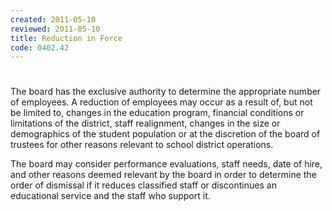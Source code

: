 ```yaml
---
created: 2011-05-10
reviewed: 2011-05-10
title: Reduction in Force
code: 0402.42
---
```


#  

The board has the exclusive authority to determine the appropriate number of employees. A reduction of employees may occur as a result of, but not be limited to, changes in the education program, financial conditions or limitations of the district, staff realignment, changes in the size or demographics of the student population or at the discretion of the board of trustees for other reasons relevant to school district operations.

The board may consider performance evaluations, staff needs, date of hire, and other reasons deemed relevant by the board in order to determine the order of dismissal if it reduces classified staff or discontinues an educational service and the staff who support it.
